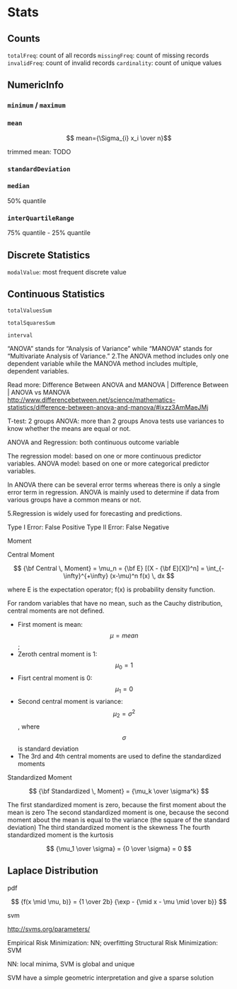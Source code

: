 Stats
=====


Counts
------

``totalFreq``: count of all records
``missingFreq``: count of missing records
``invalidFreq``: count of invalid records
``cardinality``: count of unique values

NumericInfo
-----------

### ``minimum`` / ``maximum``

### ``mean``

$$ mean={\Sigma_{i} x_i \over n}$$

trimmed mean: TODO

### ``standardDeviation``


### ``median``

50% quantile

### ``interQuartileRange``

75% quantile - 25% quantile

Discrete Statistics
-------------------

``modalValue``: most frequent discrete value

Continuous Statistics
---------------------

``totalValuesSum``

``totalSquaresSum``

``interval``


“ANOVA” stands for “Analysis of Variance” while “MANOVA” stands for “Multivariate Analysis of Variance.”
2.The ANOVA method includes only one dependent variable while the MANOVA method includes multiple, dependent variables.

Read more: Difference Between ANOVA and MANOVA | Difference Between | ANOVA vs MANOVA http://www.differencebetween.net/science/mathematics-statistics/difference-between-anova-and-manova/#ixzz3AmMaeJMj


T-test: 2 groups
ANOVA: more than 2 groups
Anova tests use variances to know whether the means are equal or not.

ANOVA and Regression: both continuous outcome variable

The regression model: based on one or more continuous predictor variables. 
ANOVA model: based on one or more categorical predictor variables.

In ANOVA there can be several error terms whereas there is only a single error term in regression.
ANOVA is mainly used to determine if data from various groups have a common means or not.

5.Regression is widely used for forecasting and predictions.


Type I Error: False Positive
Type II Error: False Negative


Moment

Central Moment

$$ {\bf Central \, Moment} = \mu_n = {\bf E} [(X - {\bf E}[X])^n] = \int_{-\infty}^{+\infty} (x-\mu)^n f(x) \, dx $$

where E is the expectation operator; f(x) is probability density function.

For random variables that have no mean, such as the Cauchy distribution, central moments are not defined.

* First moment is mean: $$\mu=mean$$;
* Zeroth central moment is 1: $$\mu_0 = 1$$
* Fisrt central moment is 0: $$\mu_1=0$$
* Second central moment is variance: $$\mu_2=\sigma^2$$, where $$\sigma$$ is standard deviation
* The 3rd and 4th central moments are used to define the standardized moments



Standardized Moment

$$ {\bf Standardized \, Moment} = {\mu_k \over \sigma^k} $$

The first standardized moment is zero, because the first moment about the mean is zero
The second standardized moment is one, because the second moment about the mean is equal to the variance (the square of the standard deviation)
The third standardized moment is the skewness
The fourth standardized moment is the kurtosis

$$ {\mu_1 \over \sigma} = {0 \over \sigma} = 0 $$


Laplace Distribution
--------------------
pdf

$$ {f(x \mid \mu, b)} = {1 \over 2b} {\exp - {\mid x - \mu \mid \over b}} $$

svm

http://svms.org/parameters/


Empirical Risk Minimization: NN; overfitting
Structural Risk Minimization: SVM

NN: local minima, SVM is global and unique

SVM have a simple geometric interpretation and give a sparse solution